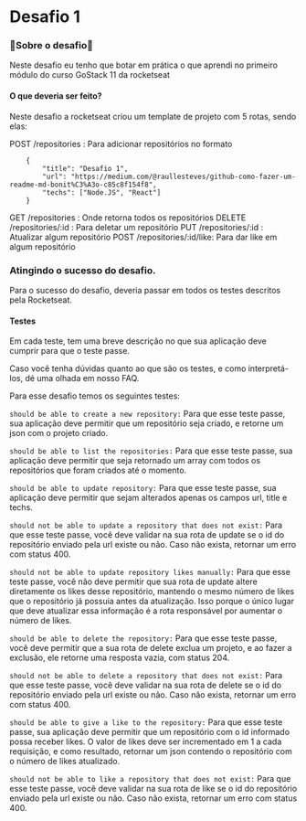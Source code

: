 # Desafio 1

### 🚀Sobre o desafio🚀
Neste desafio eu tenho que botar em prática o que aprendi no primeiro módulo do curso GoStack 11 da rocketseat

#### O que deveria ser feito?
Neste desafio a rocketseat criou um template de projeto com 5 rotas, sendo elas:

POST /repositories : Para adicionar repositórios no formato
```
    {
        "title": "Desafio 1",
        "url": "https://medium.com/@raullesteves/github-como-fazer-um-readme-md-bonit%C3%A3o-c85c8f154f8",
        "techs": ["Node.JS", "React"]
    }
```
GET /repositories : Onde retorna todos os repositórios
DELETE /repositories/:id : Para deletar um repositório
PUT /repositories/:id : Atualizar algum repositório
POST /repositories/:id/like: Para dar like em algum repositório

### Atingindo o sucesso do desafio.
Para o sucesso do desafio, deveria passar em todos os testes descritos pela Rocketseat.

#### Testes

Em cada teste, tem uma breve descrição no que sua aplicação deve cumprir para que o teste passe.

Caso você tenha dúvidas quanto ao que são os testes, e como interpretá-los, dé uma olhada em nosso FAQ.

Para esse desafio temos os seguintes testes:

```should be able to create a new repository:``` Para que esse teste passe, sua aplicação deve permitir que um repositório seja criado, e retorne um json com o projeto criado.

```should be able to list the repositories:``` Para que esse teste passe, sua aplicação deve permitir que seja retornado um array com todos os repositórios que foram criados até o momento.

```should be able to update repository:``` Para que esse teste passe, sua aplicação deve permitir que sejam alterados apenas os campos url, title e techs.

```should not be able to update a repository that does not exist:``` Para que esse teste passe, você deve validar na sua rota de update se o id do repositório enviado pela url existe ou não. Caso não exista, retornar um erro com status 400.

```should not be able to update repository likes manually:``` Para que esse teste passe, você não deve permitir que sua rota de update altere diretamente os likes desse repositório, mantendo o mesmo número de likes que o repositório já possuia antes da atualização. Isso porque o único lugar que deve atualizar essa informação é a rota responsável por aumentar o número de likes.

```should be able to delete the repository:``` Para que esse teste passe, você deve permitir que a sua rota de delete exclua um projeto, e ao fazer a exclusão, ele retorne uma resposta vazia, com status 204.

```should not be able to delete a repository that does not exist:``` Para que esse teste passe, você deve validar na sua rota de delete se o id do repositório enviado pela url existe ou não. Caso não exista, retornar um erro com status 400.

```should be able to give a like to the repository:``` Para que esse teste passe, sua aplicação deve permitir que um repositório com o id informado possa receber likes. O valor de likes deve ser incrementado em 1 a cada requisição, e como resultado, retornar um json contendo o repositório com o número de likes atualizado.

```should not be able to like a repository that does not exist:``` Para que esse teste passe, você deve validar na sua rota de like se o id do repositório enviado pela url existe ou não. Caso não exista, retornar um erro com status 400.


